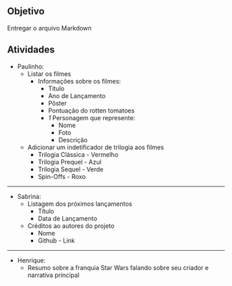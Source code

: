 ## Objetivo

Entregar o arquivo Markdown

## Atividades

- Paulinho:
  - Listar os filmes
    - Informações sobre os filmes:
      - Título
      - Ano de Lançamento
      - Pôster
      - Pontuação do rotten tomatoes
      - _1_ Personagem que represente:
        - Nome
        - Foto
        - Descrição
  - Adicionar um indetificador de trilogia aos filmes
    - Trilogia Clássica - Vermelho
    - Trilogia Prequel - Azul
    - Trilogia Sequel - Verde
    - Spin-Offs - Roxo

---

- Sabrina:
  - Listagem dos próximos lançamentos
    - Título
    - Data de Lançamento
  - Créditos ao autores do projeto
    - Nome
    - Github - Link

---

- Henrique:
  - Resumo sobre a franquia Star Wars falando sobre seu criador e narrativa principal
